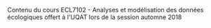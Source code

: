 Contenu du cours ECL7102 - Analyses et modélisation des données écologiques
offert à l'UQAT lors de la session automne 2018